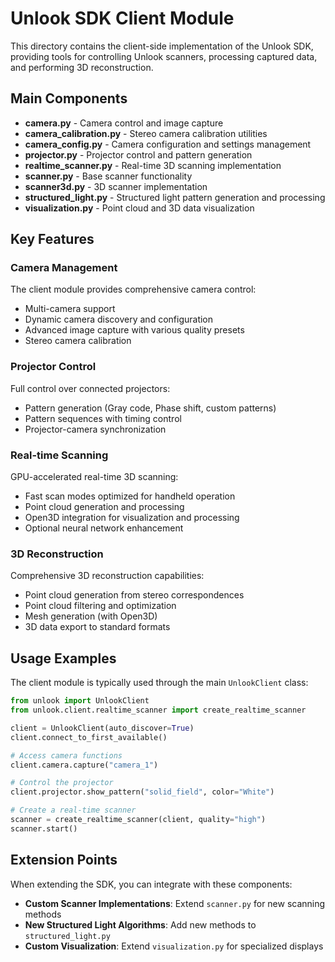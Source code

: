 # Unlook SDK Client Module

This directory contains the client-side implementation of the Unlook SDK, providing tools for controlling Unlook scanners, processing captured data, and performing 3D reconstruction.

## Main Components

- **camera.py** - Camera control and image capture
- **camera_calibration.py** - Stereo camera calibration utilities
- **camera_config.py** - Camera configuration and settings management
- **projector.py** - Projector control and pattern generation
- **realtime_scanner.py** - Real-time 3D scanning implementation
- **scanner.py** - Base scanner functionality
- **scanner3d.py** - 3D scanner implementation
- **structured_light.py** - Structured light pattern generation and processing
- **visualization.py** - Point cloud and 3D data visualization

## Key Features

### Camera Management

The client module provides comprehensive camera control:

- Multi-camera support
- Dynamic camera discovery and configuration
- Advanced image capture with various quality presets
- Stereo camera calibration

### Projector Control

Full control over connected projectors:

- Pattern generation (Gray code, Phase shift, custom patterns)
- Pattern sequences with timing control
- Projector-camera synchronization

### Real-time Scanning

GPU-accelerated real-time 3D scanning:

- Fast scan modes optimized for handheld operation
- Point cloud generation and processing
- Open3D integration for visualization and processing
- Optional neural network enhancement

### 3D Reconstruction

Comprehensive 3D reconstruction capabilities:

- Point cloud generation from stereo correspondences
- Point cloud filtering and optimization
- Mesh generation (with Open3D)
- 3D data export to standard formats

## Usage Examples

The client module is typically used through the main `UnlookClient` class:

```python
from unlook import UnlookClient
from unlook.client.realtime_scanner import create_realtime_scanner

client = UnlookClient(auto_discover=True)
client.connect_to_first_available()

# Access camera functions
client.camera.capture("camera_1")

# Control the projector
client.projector.show_pattern("solid_field", color="White")

# Create a real-time scanner
scanner = create_realtime_scanner(client, quality="high")
scanner.start()
```

## Extension Points

When extending the SDK, you can integrate with these components:

- **Custom Scanner Implementations**: Extend `scanner.py` for new scanning methods
- **New Structured Light Algorithms**: Add new methods to `structured_light.py`
- **Custom Visualization**: Extend `visualization.py` for specialized displays